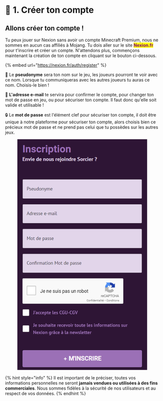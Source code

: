 # 👤 1. Créer ton compte

## Allons créer ton compte !

Tu peux jouer sur Nexion sans avoir un compte Minecraft Premium, nous ne sommes en aucun cas affiliés à Mojang. Tu dois aller sur le site <mark style="color:purple;">**Nexion.fr**</mark> pour t'inscrire et créer un compte. N'attendons plus, commençons maintenant la création de ton compte en cliquant sur le bouton ci-dessous.

{% embed url="https://nexion.fr/auth/register" %}

👤 Le **pseudonyme** sera ton nom sur le jeu, les joueurs pourront te voir avec ce nom. Lorsque tu communiqueras avec les autres joueurs tu auras ce nom. Choisis-le bien !

📧 **L'adresse e-mail** te servira pour confirmer le compte, pour changer ton mot de passe en jeu, ou pour sécuriser ton compte. Il faut donc qu'elle soit valide et utilisable !

🔒 Le **mot de passe** est l'élément clef pour sécuriser ton compte, il doit être unique à notre plateforme pour sécuriser ton compte, alors choisis bien ce précieux mot de passe et ne prend pas celui que tu possèdes sur les autres jeux.



<figure><img src="../../.gitbook/assets/image (5).png" alt=""><figcaption></figcaption></figure>



{% hint style="info" %}
Il est important de le préciser, toutes vos informations personnelles ne seront **jamais vendues ou utilisées à des fins commerciales**. Nous sommes fidèles à la sécurité de nos utilisateurs et au respect de vos données.
{% endhint %}
